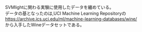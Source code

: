 SVMlightに関わる実験に使用したデータを纏めている。  
データの基となったのは,UCI Machine Learning Repositoryの  
https://archive.ics.uci.edu/ml/machine-learning-databases/wine/  
から入手したWineデータセットである。
